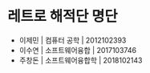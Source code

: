 <!-- TITLE: 해적단 명단 -->
<!-- SUBTITLE: 경희대의 해적들! -->

# 레트로 해적단 명단
- 이제민 | 컴퓨터 공학 | 2012102393
- 이수연 | 소프트웨어융합 | 2017103746
- 주창돈 | 소프트웨어융합학 | 2018102143